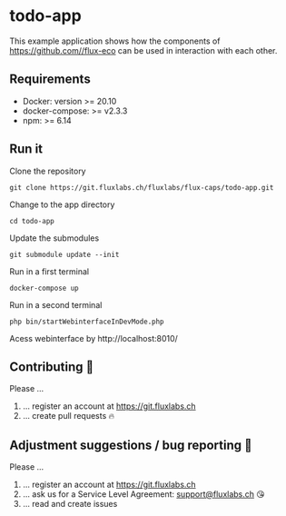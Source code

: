 # todo-app
This example application shows how the components of 
https://github.com//flux-eco can be used in interaction with each other.

## Requirements
* Docker: version >= 20.10
* docker-compose: >= v2.3.3
* npm: >= 6.14

## Run it
Clone the repository
```
git clone https://git.fluxlabs.ch/fluxlabs/flux-caps/todo-app.git
```
Change to the app directory 
```
cd todo-app
```
Update the submodules
```
git submodule update --init
```
Run in a first terminal
```
docker-compose up
```
Run in a second terminal
```
php bin/startWebinterfaceInDevMode.php
```
Acess webinterface by http://localhost:8010/

## Contributing :purple_heart:
Please ...
1. ... register an account at https://git.fluxlabs.ch
2. ... create pull requests :fire:


## Adjustment suggestions / bug reporting :feet:
Please ...
1. ... register an account at https://git.fluxlabs.ch
2. ... ask us for a Service Level Agreement: support@fluxlabs.ch :kissing_heart:
3. ... read and create issues
